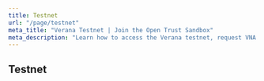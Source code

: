 ```yaml
---
title: Testnet
url: "/page/testnet"
meta_title: "Verana Testnet | Join the Open Trust Sandbox"
meta_description: "Learn how to access the Verana testnet, request VNA tokens, and validate verifiable credential flows before going live in production ecosystems."
---
```


## Testnet
